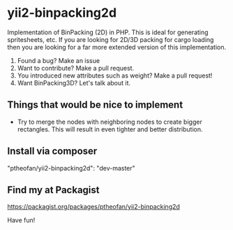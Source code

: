 yii2-binpacking2d
============

Implementation of BinPacking (2D) in PHP. This is ideal for generating spritesheets, etc. If you are looking for 2D/3D packing for cargo loading then you are looking for a far more extended version of this implementation.

1. Found a bug? Make an issue
2. Want to contribute? Make a pull request.
3. You introduced new attributes such as weight? Make a pull request!
4. Want BinPacking3D? Let's talk about it.


Things that would be nice to implement
--------------------------------------
* Try to merge the nodes with neighboring nodes to create bigger rectangles. This will result in even tighter and better distribution.


Install via composer
--------------------
"ptheofan/yii2-binpacking2d": "dev-master"


Find my at Packagist
--------------------
https://packagist.org/packages/ptheofan/yii2-binpacking2d


Have fun!
